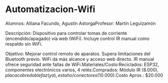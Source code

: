 # Automatizacion-Wifi
Alumnos: Alliana Facundo, Agustín AstorgaProfesor: Martín Leguizamón

Descripción: Dispositivo para controlar tomas de corriente (encendido/apagado) vía web (WiFi). Incluye control IR manual como respaldo sin WiFi.

Objetivo: Mejorar control remoto de aparatos. Supera limitaciones del Bluetooth previo. WiFi da más alcance y acceso web directo. IR manual ofrece seguridad ante fallas de WiFi.Materiales/Costo:Reciclados: ESP32, componentes electrónicos varios, 4 relés.Comprados: Módulo IR ($8.000), placa cobre doble faz (ya), estaño/conectores ($10.000).Costo Aprox.: $20.000
